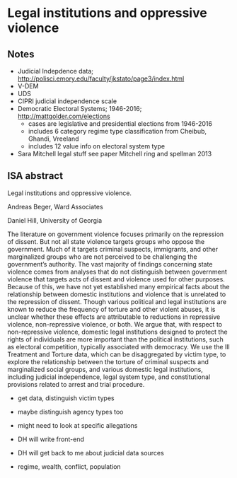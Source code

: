 # Legal institutions and oppressive violence

## Notes

- Judicial Indepdence data; http://polisci.emory.edu/faculty/jkstato/page3/index.html
- V-DEM
- UDS
- CIPRI judicial independence scale
- Democratic Electoral Systems; 1946-2016; http://mattgolder.com/elections
    - cases are legislative and presidential elections from 1946-2016
    - includes 6 category regime type classification from Cheibub, Ghandi, Vreeland
    - includes 12 value info on electoral system type
- Sara Mitchell legal stuff see paper Mitchell ring and spellman 2013

## ISA abstract

Legal institutions and oppressive violence.

Andreas Beger, Ward Associates

Daniel Hill, University of Georgia

The literature on government violence focuses primarily on the repression of dissent. But not all state violence targets groups who oppose the government. Much of it targets criminal suspects, immigrants, and other marginalized groups who are not perceived to be challenging the government’s authority. The vast majority of findings concerning state violence comes from analyses that do not distinguish between government violence that targets acts of dissent and violence used for other purposes. Because of this, we have not yet established many empirical facts about the relationship between domestic institutions and violence that is unrelated to the repression of dissent. Though various political and legal institutions are known to reduce the frequency of torture and other violent abuses, it is unclear whether these effects are attributable to reductions in repressive violence, non-repressive violence, or both. We argue that, with respect to non-repressive violence, domestic legal institutions designed to protect the rights of individuals are more important than the political institutions, such as electoral competition, typically associated with democracy. We use the Ill Treatment and Torture data, which can be disaggregated by victim type, to explore the relationship between the torture of criminal suspects and marginalized social groups, and various domestic legal institutions, including judicial independence, legal system type, and constitutional provisions related to arrest and trial procedure. 


- get data, distinguish victim types
- maybe distinguish agency types too
- might need to look at specific allegations

- DH will write front-end
- DH will get back to me about judicial data sources
- regime, wealth, conflict, population

